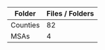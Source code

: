 | Folder   |   Files / Folders |
|----------|-------------------|
| Counties |                82 |
| MSAs     |                 4 |